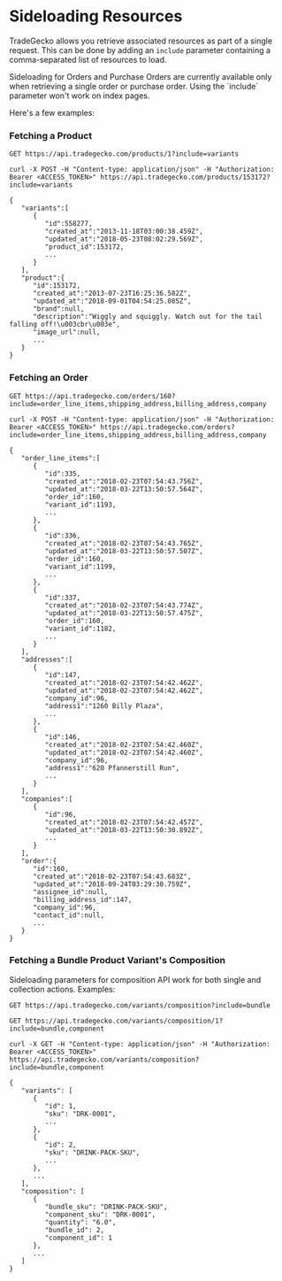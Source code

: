 # Sideloading Resources

TradeGecko allows you retrieve associated resources as part of a single request.
This can be done by adding an `include` parameter containing a comma-separated list of resources to load.

<aside class="notice">
  Sideloading for Orders and Purchase Orders are currently available only when retrieving a single order or purchase order. Using the `include` parameter won't work on index pages.
</aside>


Here's a few examples:

### Fetching a Product

`GET https://api.tradegecko.com/products/1?include=variants`

```shell
curl -X POST -H "Content-type: application/json" -H "Authorization: Bearer <ACCESS_TOKEN>" https://api.tradegecko.com/products/153172?include=variants
```

```json--inline
{
   "variants":[
      {
         "id":558277,
         "created_at":"2013-11-18T03:00:38.459Z",
         "updated_at":"2018-05-23T08:02:29.569Z",
         "product_id":153172,
         ...
      }
   ],
   "product":{
      "id":153172,
      "created_at":"2013-07-23T16:25:36.582Z",
      "updated_at":"2018-09-01T04:54:25.085Z",
      "brand":null,
      "description":"Wiggly and squiggly. Watch out for the tail falling off!\u003cbr\u003e",
      "image_url":null,
      ...
   }
}
```

### Fetching an Order

`GET https://api.tradegecko.com/orders/160?include=order_line_items,shipping_address,billing_address,company`

```shell
curl -X POST -H "Content-type: application/json" -H "Authorization: Bearer <ACCESS_TOKEN>" https://api.tradegecko.com/orders?include=order_line_items,shipping_address,billing_address,company
```

```json--inline
{
   "order_line_items":[
      {
         "id":335,
         "created_at":"2018-02-23T07:54:43.756Z",
         "updated_at":"2018-03-22T13:50:57.564Z",
         "order_id":160,
         "variant_id":1193,
         ...
      },
      {
         "id":336,
         "created_at":"2018-02-23T07:54:43.765Z",
         "updated_at":"2018-03-22T13:50:57.507Z",
         "order_id":160,
         "variant_id":1199,
         ...
      },
      {
         "id":337,
         "created_at":"2018-02-23T07:54:43.774Z",
         "updated_at":"2018-03-22T13:50:57.475Z",
         "order_id":160,
         "variant_id":1182,
         ...
      }
   ],
   "addresses":[
      {
         "id":147,
         "created_at":"2018-02-23T07:54:42.462Z",
         "updated_at":"2018-02-23T07:54:42.462Z",
         "company_id":96,
         "address1":"1260 Billy Plaza",
         ...
      },
      {
         "id":146,
         "created_at":"2018-02-23T07:54:42.460Z",
         "updated_at":"2018-02-23T07:54:42.460Z",
         "company_id":96,
         "address1":"620 Pfannerstill Run",
         ...
      }
   ],
   "companies":[
      {
         "id":96,
         "created_at":"2018-02-23T07:54:42.457Z",
         "updated_at":"2018-03-22T13:50:30.892Z",
         ...
      }
   ],
   "order":{
      "id":160,
      "created_at":"2018-02-23T07:54:43.683Z",
      "updated_at":"2018-09-24T03:29:30.759Z",
      "assignee_id":null,
      "billing_address_id":147,
      "company_id":96,
      "contact_id":null,
      ...
   }
}
```


### Fetching a Bundle Product Variant's Composition

Sideloading parameters for composition API work for both single and collection actions. Examples:

`GET https://api.tradegecko.com/variants/composition?include=bundle`

`GET https://api.tradegecko.com/variants/composition/1?include=bundle,component`


```shell
curl -X GET -H "Content-type: application/json" -H "Authorization: Bearer <ACCESS_TOKEN>" https://api.tradegecko.com/variants/composition?include=bundle,component
```

```json--inline
{
   "variants": [
      {
         "id": 1,
         "sku": "DRK-0001",
         ...
      },
      {
         "id": 2,
         "sku": "DRINK-PACK-SKU",
         ...
      },
      ...
   ],
   "composition": [
      {
         "bundle_sku": "DRINK-PACK-SKU",
         "component_sku": "DRK-0001",
         "quantity": "6.0",
         "bundle_id": 2,
         "component_id": 1
      },
      ...
   ]
}
```
